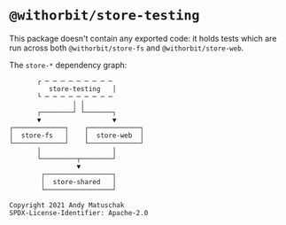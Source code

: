 # `@withorbit/store-testing`

This package doesn't contain any exported code: it holds tests which are run across both `@withorbit/store-fs` and `@withorbit/store-web`.

The `store-*` dependency graph:

```
       ┌ ─ ─ ─ ─ ─ ─ ─ ─ ─        
          store-testing   │       
       └ ─ ─ ─ ─ ─ ─ ─ ─ ─        
                │ │               
       ┌────────┘ └───────┐       
       ▼                  ▼       
┌─────────────┐    ┌─────────────┐
│  store-fs   │    │  store-web  │
└─────────────┘    └─────────────┘
       │                  │       
       └─────────┬────────┘       
                 ▼                
        ┌─────────────────┐       
        │  store-shared   │       
        └─────────────────┘       
```

```
Copyright 2021 Andy Matuschak
SPDX-License-Identifier: Apache-2.0
```
